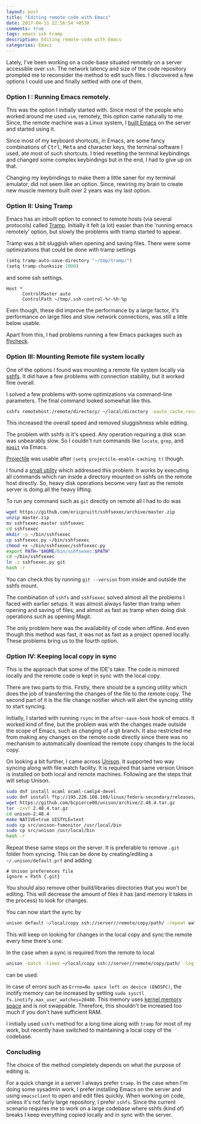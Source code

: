```yaml
---
layout: post
title: "Editing remote code with Emacs"
date: 2017-04-11 22:56:54 +0530
comments: true
tags: emacs ssh tramp
description: Editing remote code with Emacs
categories: Emacs
---
```


Lately, I've been working on a code-base situated remotely on a server accessible over `ssh`.
The network latency and size of the code repository prompted me to reconsider the method
to edit such files. I discovered a few options I could use and finally settled with one of them.
<!-- more -->

### Option I : Running Emacs remotely.
This was the option I initially started with. Since most of the people who worked around me
used `vim`, remotely, this option came naturally to me.
Since, the remote machine was a Linux system, I [built Emacs](https://www.emacswiki.org/emacs/BuildingEmacs)
on the server and started using it.

Since most of my keyboard shortcuts, in Emacs, are some fancy combinations of <kbd>Ctrl</kbd>, <kbd>Meta</kbd> and character keys,
the terminal software I used, ate most of such shortcuts.
I tried resetting the terminal keybindings and changed some complex keybindings but in the end, I had to give up on that.

Changing my keybindings to make them a little saner for my terminal emulator, did not seem like an option.
Since, rewiring my brain to create new muscle memory built over 2 years was my last option.

### Option II: Using Tramp
Emacs has an inbuilt option to connect to remote hosts (via several protocols) called [Tramp](https://www.gnu.org/software/tramp/).
Initially it felt (a lot) easier than the 'running emacs remotely' option, but slowly
the problems with tramp started to appear.

Tramp was a bit sluggish when opening and saving files. There were some optimizations that could be done
with tramp settings

```scheme
(setq tramp-auto-save-directory "~/tmp/tramp/")
(setq tramp-chunksize 2000)
```
and some ssh settings.
```
Host *
      ControlMaster auto
      ControlPath ~/tmp/.ssh-control-%r-%h-%p

```
Even though, these did improve the performance by a large factor, it's performance on large files and slow network
connections, was still a little below usable.

Apart from this, I had problems running a few Emacs packages such as [flycheck](http://www.flycheck.org/).

### Option III: Mounting Remote file system locally
One of the options I found was mounting a remote file system locally via [sshfs](https://github.com/libfuse/sshfs).
It did have a few problems with connection stability, but it worked fine overall.

I solved a few problems with some optimizations via command-line parameters. The final command looked somewhat like this.

```bash
sshfs remotehost:/remote/directory/ ~/local/directory -oauto_cache,reconnect,Ciphers=arcfour,Compression=no
```
This increased the overall speed and removed sluggishness while editing.

The problem with sshfs is it's speed. Any operation requiring a disk scan was unbearably slow.
So I couldn't run commands like `locate`, `grep`, and [`magit`](https://magit.vc/) via Emacs.

[Projectile](https://github.com/bbatsov/projectile) was usable after `(setq projectile-enable-caching t)` though.

I found a [small utility](https://github.com/ericpruitt/sshfsexec) which addressed this problem.
It works by executing all commands which ran inside a directory mounted on sshfs on the remote host directly.
So, heavy disk operations become very fast as the remote server is doing all the heavy lifting.

To run any command such as `git` directly on remote all I had to do was

```bash
wget https://github.com/ericpruitt/sshfsexec/archive/master.zip
unzip master.zip
mv sshfsexec-master sshfsexec
cd sshfsexec
mkdir -p ~/bin/sshfsexec
cp sshfsexec.py ~/bin/sshfsexec
chmod +x ~/bin/sshfsexec/sshfsexec.py
export PATH="$HOME/bin/sshfsexec:$PATH"
cd ~/bin/sshfsexec
ln -s sshfsexec.py git
hash -r
```
You can check this by running `git --version` from inside and outside the sshfs mount.

The combination of `sshfs` and `sshfsexec` solved almost all the problems I faced with earlier setups.
It was almost always faster than tramp when opening and saving of files, and almost as fast as tramp when doing
disk operations such as opening Magit.

The only problem here was the availability of code when offline. And even though this method was fast, it was
not as fast as a project opened locally. These problems bring us to the fourth option.

### Option IV: Keeping local copy in sync
This is the approach that some of the IDE's take. The code is mirrored locally and the remote code is kept in sync
with the local copy.

There are two parts to this. Firstly, there should be a syncing utility which does the job of transferring the
changes of the file to the remote copy. The second part of it is the file change notifier which will alert the syncing
utility to start syncing.

Initially, I started with running `rsync` in the `after-save-hook` hook of emacs. It worked kind of fine, but the problem was
with the changes made outside the scope of Emacs, such as changing of a git branch. It also restricted me from making
any changes on the remote code directly since there was no mechanism to automatically download the remote copy changes
to the local copy.

On looking a bit further, I came across [Unison](https://www.cis.upenn.edu/~bcpierce/unison/). It supported two way syncing along
with file watch facility. It is required that same version Unison is installed on both local and remote machines.
Following are the steps that will setup Unison.

```bash
sudo dnf install ocaml ocaml-camlp4-devel
sudo dnf install ftp://195.220.108.108/linux/fedora-secondary/releases/24/Everything/ppc64le/os/Packages/p/python-inotify-0.9.6-4.fc24.noarch.rpm
wget https://github.com/bcpierce00/unison/archive/2.48.4.tar.gz
tar -zxvf 2.48.4.tar.gz
cd unison-2.48.4
make NATIVE=true UISTYLE=text
sudo cp src/unison-fsmonitor /usr/local/bin
sudo cp src/unison /usr/local/bin
hash -r
```
Repeat these same steps on the server.
It is preferable to remove `.git` folder from syncing. This can be done by creating/editing a `~/.unison/default.prf`
and adding

```
# Unison preferences file
ignore = Path {.git}
```
You should also remove other build/libraries directories that you won't be editing. This will decrease
the amount of files it has (and memory it takes in the process) to look for changes.

You can now start the sync by
```bash
unison default ~/local/copy ssh://server//remote/copy/path/ -repeat watch -times  -logfile /tmp/unison.log
```
This will keep on looking for changes in the local copy and sync the remote every time there's one.

In the case when a sync is required from the remote to local

```bash
unison -batch -times ~/local/copy ssh://server//remote/copy/path/ -logfile /tmp/unison.log
```
can be used.

In case of errors such as `Errno=No space left on device (ENOSPC)`, the inotify memory can be increased
by setting `sudo sysctl fs.inotify.max_user_watches=20480`. This memory uses
[kernel memory space](https://en.wikibooks.org/wiki/The_Linux_Kernel/Memory#Process_Memory_Layout)
and is not swappable. Therefore, this shouldn't be increased too much if you don't have sufficient RAM.


I initially used `sshfs` method for a long time along with `tramp` for most of my work,
but recently have switched to maintaining a local copy of the codebase.

### Concluding

The choice of the method completely depends on what the purpose of editing is.

For a quick change in a server I always prefer `tramp`. In the case when I'm doing some sysadmin work,
I prefer installing Emacs on the server and using `emacsclient` to open and edit files quickly.
When working on code, unless it's not fairly large repository, I prefer `sshfs`.
Since the current scenario requires me to work on a large codebase where sshfs (kind of) breaks
I keep everything copied locally and in sync with the server.
